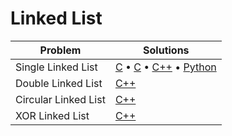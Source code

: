# Linked List

|Problem|Solutions|
|-|-|
|Single Linked List|[C](./single_linked_list1.c) &bull; [C](./single_linked_list2.c) &bull; [C++](./singleLinkedList.cpp) &bull; [Python](./singleLinkedList.py)|
|Double Linked List|[C++](./doubleLinkedLIst.cpp)|
|Circular Linked List|[C++](./circularLinkedList.cpp)|
|XOR Linked List|[C++](./xorLinkedList.cpp)|
